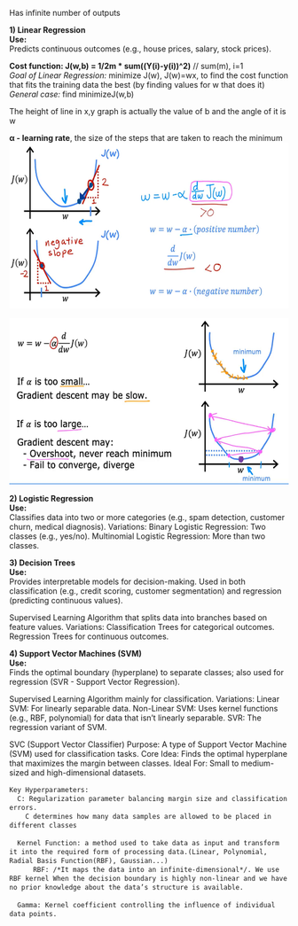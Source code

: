 Has infinite number of outputs

**1) Linear Regression**  
**Use:**  
    Predicts continuous outcomes (e.g., house prices, salary, stock prices).
   
  **Cost function: J(w,b) = 1/2m * sum((Y(i)-y(i))^2)** // sum(m), i=1  
  *Goal of Linear Regression:* minimize J(w), J(w)=wx, to find the cost function that fits the training data the best (by finding values for w that does it)  
  *General case:* find minimizeJ(w,b)
  
  The height of line in x,y graph is actually the value of b and the angle of it is w

  **&alpha; - learning rate**, the size of the steps that are taken to reach the minimum
<img src="Screenshot%202025-02-11%20005832.png" height="300">

<img src="Screenshot%202025-02-11%20013128.png" height="300">  
   
**2) Logistic Regression**  
  **Use:**  
    Classifies data into two or more categories (e.g., spam detection, customer churn, medical diagnosis).
  Variations:
    Binary Logistic Regression: Two classes (e.g., yes/no).
    Multinomial Logistic Regression: More than two classes.

**3) Decision Trees**  
  **Use:**  
    Provides interpretable models for decision-making.
    Used in both classification (e.g., credit scoring, customer segmentation) and regression (predicting continuous values).

  Supervised Learning Algorithm that splits data into branches based on feature values.
  Variations:
    Classification Trees for categorical outcomes.
    Regression Trees for continuous outcomes.

**4) Support Vector Machines (SVM)**  
**Use:**  
    Finds the optimal boundary (hyperplane) to separate classes; also used for regression (SVR - Support Vector Regression).

  Supervised Learning Algorithm mainly for classification.
  Variations:
    Linear SVM: For linearly separable data.
    Non-Linear SVM: Uses kernel functions (e.g., RBF, polynomial) for data that isn’t linearly separable.
    SVR: The regression variant of SVM.

  SVC (Support Vector Classifier)
    Purpose: A type of Support Vector Machine (SVM) used for classification tasks.
    Core Idea: Finds the optimal hyperplane that maximizes the margin between classes.
    Ideal For: Small to medium-sized and high-dimensional datasets.

    Key Hyperparameters:
      C: Regularization parameter balancing margin size and classification errors.
        C determines how many data samples are allowed to be placed in different classes

      Kernel Function: a method used to take data as input and transform it into the required form of processing data.(Linear, Polynomial, Radial Basis Function(RBF), Gaussian...)
          RBF: /*It maps the data into an infinite-dimensional*/. We use RBF kernel When the decision boundary is highly non-linear and we have no prior knowledge about the data’s structure is available.

      Gamma: Kernel coefficient controlling the influence of individual data points.
